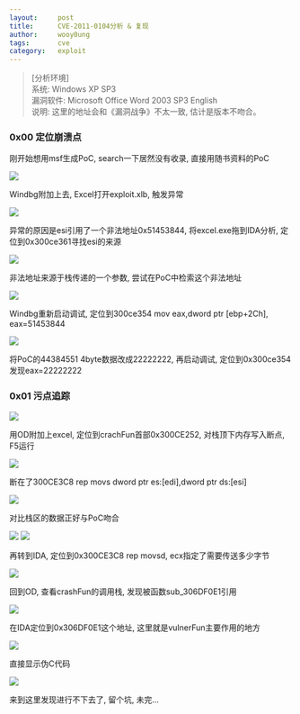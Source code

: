 ```yaml
---
layout:		post
title:		CVE-2011-0104分析 & 复现
author:		wooy0ung
tags:		cve
category:  	exploit
---
```



>[分析环境]  
>系统: Windows XP SP3  
>漏洞软件: Microsoft Office Word 2003 SP3 English  
>说明: 这里的地址会和《漏洞战争》不太一致, 估计是版本不吻合。  
<!-- more -->


### 0x00 定位崩溃点

刚开始想用msf生成PoC, search一下居然没有收录, 直接用随书资料的PoC

![](/assets/img/exploit/2017-09-27-cve-2011-0104/0x00.png)

Windbg附加上去, Excel打开exploit.xlb, 触发异常

![](/assets/img/exploit/2017-09-27-cve-2011-0104/0x01.png)

异常的原因是esi引用了一个非法地址0x51453844, 将excel.exe拖到IDA分析, 定位到0x300ce361寻找esi的来源

![](/assets/img/exploit/2017-09-27-cve-2011-0104/0x02.png)

非法地址来源于栈传递的一个参数, 尝试在PoC中检索这个非法地址

![](/assets/img/exploit/2017-09-27-cve-2011-0104/0x03.png)

Windbg重新启动调试, 定位到300ce354 mov eax,dword ptr [ebp+2Ch], eax=51453844

![](/assets/img/exploit/2017-09-27-cve-2011-0104/0x04.png)

将PoC的44384551 4byte数据改成22222222, 再启动调试, 定位到0x300ce354发现eax=22222222


### 0x01 污点追踪

![](/assets/img/exploit/2017-09-27-cve-2011-0104/0x05.png)

用OD附加上excel, 定位到crachFun首部0x300CE252, 对栈顶下内存写入断点, F5运行

![](/assets/img/exploit/2017-09-27-cve-2011-0104/0x06.png)

断在了300CE3C8 rep movs dword ptr es:[edi],dword ptr ds:[esi]

![](/assets/img/exploit/2017-09-27-cve-2011-0104/0x07.png)

对比栈区的数据正好与PoC吻合

![](/assets/img/exploit/2017-09-27-cve-2011-0104/0x08.png)
![](/assets/img/exploit/2017-09-27-cve-2011-0104/0x09.png)

再转到IDA, 定位到0x300CE3C8 rep movsd, ecx指定了需要传送多少字节

![](/assets/img/exploit/2017-09-27-cve-2011-0104/0x0a.png)

回到OD, 查看crashFun的调用栈, 发现被函数sub_306DF0E1引用

![](/assets/img/exploit/2017-09-27-cve-2011-0104/0x0b.png)

在IDA定位到0x306DF0E1这个地址, 这里就是vulnerFun主要作用的地方

![](/assets/img/exploit/2017-09-27-cve-2011-0104/0x0c.png)

直接显示伪C代码

![](/assets/img/exploit/2017-09-27-cve-2011-0104/0x0d.png)

来到这里发现进行不下去了, 留个坑, 未完...
